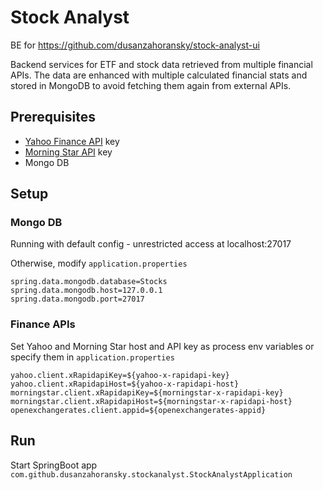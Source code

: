 # Stock Analyst

BE for https://github.com/dusanzahoransky/stock-analyst-ui

Backend services for ETF and stock data retrieved from multiple financial APIs. The data are enhanced with multiple calculated financial stats and stored in MongoDB to avoid fetching them again from external APIs.

## Prerequisites

* [Yahoo Finance API](https://rapidapi.com/apidojo/api/yahoo-finance1) key
* [Morning Star API](https://rapidapi.com/apidojo/api/morning-star) key
* Mongo DB 

## Setup

### Mongo DB 

Running with default config -  unrestricted access at localhost:27017

Otherwise, modify `application.properties`

```
spring.data.mongodb.database=Stocks
spring.data.mongodb.host=127.0.0.1
spring.data.mongodb.port=27017
```

### Finance APIs

Set Yahoo and Morning Star host and API key as process env variables or specify them in `application.properties`

```
yahoo.client.xRapidapiKey=${yahoo-x-rapidapi-key}
yahoo.client.xRapidapiHost=${yahoo-x-rapidapi-host}
morningstar.client.xRapidapiKey=${morningstar-x-rapidapi-key}
morningstar.client.xRapidapiHost=${morningstar-x-rapidapi-host}
openexchangerates.client.appid=${openexchangerates-appid}
```

## Run

Start SpringBoot app `com.github.dusanzahoransky.stockanalyst.StockAnalystApplication`